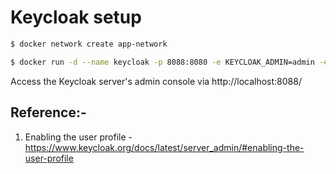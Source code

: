 # Keycloak setup

```sh
$ docker network create app-network

$ docker run -d --name keycloak -p 8088:8080 -e KEYCLOAK_ADMIN=admin -e KEYCLOAK_ADMIN_PASSWORD=admin --net app-network quay.io/keycloak/keycloak:22.0.1 start-dev
```

Access the Keycloak server's admin console via http://localhost:8088/

## Reference:-

1. Enabling the user profile - https://www.keycloak.org/docs/latest/server_admin/#enabling-the-user-profile
